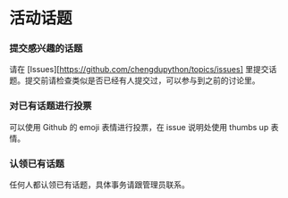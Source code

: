 # 活动话题

### 提交感兴趣的话题

请在 [Issues][https://github.com/chengdupython/topics/issues] 里提交话题。提交前请检查类似是否已经有人提交过，可以参与到之前的讨论里。

### 对已有话题进行投票

可以使用 Github 的 emoji 表情进行投票，在 issue 说明处使用 thumbs up 表情。

### 认领已有话题

任何人都认领已有话题，具体事务请跟管理员联系。
